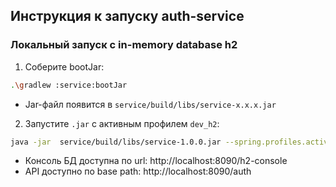 ## Инструкция к запуску auth-service

### Локальный запуск с in-memory database h2

1. Соберите bootJar: 
```bash
.\gradlew :service:bootJar
```
   - Jar-файл появится в `service/build/libs/service-x.x.x.jar`

2. Запустите `.jar` с активным профилем `dev_h2`: 
```bash
java -jar  service/build/libs/service-1.0.0.jar --spring.profiles.active=dev_h2
```

- Консоль БД доступна по url: http://localhost:8090/h2-console
- API доступно по base path: http://localhost:8090/auth
